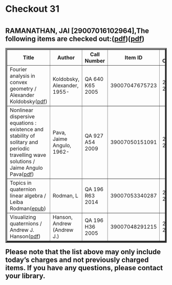 <h1>Checkout 31<h1>
<h2>RAMANATHAN, JAI [29007016102964],The following items are checked out:(<a href="https://drive.google.com/file/d/1bVLm0fVl482FkxLpvJzROQH7xzLgtlHK/view?usp=sharing">pdf</a>)(<a href="https://drive.google.com/file/d/12spUJK5LZMnvbMEka-P0hPRY-OmqH33J/view?usp=sharing">pdf</a>)
<table border="5">
<tbody>
<tr>
<th>Title</th>
<th>Author</th>
<th>Call Number</th>
<th>Item ID</th>
<th>Date Charged</th>
<th>Date Due</th>
</tr>
<tr>
<td>Fourier analysis in convex geometry / Alexander Koldobsky(<a href="https://drive.google.com/file/d/1_iYGN80IAakmYjszysACbMaLbL88Uksr/view?usp=sharing">pdf</a>)</td>
<td>Koldobsky, Alexander, 1955-</td>
<td>QA 640 K65 2005</td>
<td>39007047675723</td>
<td>25 Feb 2019</td>
<td>11 Mar 2019</td>
</tr>
<tr>
<td>Nonlinear dispersive equations : existence and stability of solitary and periodic travelling wave solutions / Jaime Angulo Pava(<a href="https://drive.google.com/file/d/1nsWOIzNduL-5BiDcfaGkzYJCDz_9e8Gm/view?usp=sharing">pdf</a>)</td>
<td>Pava, Jaime Angulo, 1962-</td>
<td>QA 927 A54 2009</td>
<td>39007050151091</td>
<td>25 Feb 2019</td>
<td>11 Mar 2019</td>
</tr>
<tr>
<td>Topics in quaternion linear algebra / Leiba Rodman(<a href="https://drive.google.com/file/d/1CXS4Qpy9ViUiscqMN-3dnI-OhmaGF9Pi/view?usp=sharing">epub</a>)</td>
<td>Rodman, L</td>
<td>QA 196 R63 2014</td>
<td>39007053340287</td>
<td>25 Feb 2019</td>
<td>11 Mar 2019</td>
</tr>
<tr>
<td>Visualizing quaternions / Andrew J. Hanson(<a href="https://drive.google.com/file/d/1qNsEDqwzxF7YCEPtnfTNGdbmo7MRuqpN/view?usp=sharing">pdf</a>)</td>
<td>Hanson, Andrew (Andrew J.)</td>
<td>QA 196 H36 2005</td>
<td>39007048291215</td>
<td>25 Feb 2019</td>
<td>11 Mar 2019</td>
</tr>
</tbody>
</table>
Please note that the list above may only include today’s charges and not previously charged items. If you have any questions, please contact your library.<h2>
